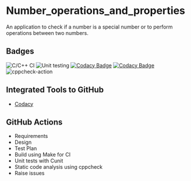 # Number_operations_and_properties
An application to check if a number is a special number or to perform operations between two numbers.

## Badges
![C/C++ CI](https://github.com/99002486/Number_operations_and_properties/workflows/C/C++%20CI/badge.svg) 
![Unit testing](https://github.com/99002486/Number_operations_and_properties/workflows/Unit%20testing/badge.svg) 
[![Codacy Badge](https://api.codacy.com/project/badge/Grade/30eae1a9f4934b09939674dfe7227265)](https://app.codacy.com/manual/99002486/Number_operations_and_properties?utm_source=github.com&utm_medium=referral&utm_content=99002486/Number_operations_and_properties&utm_campaign=Badge_Grade_Dashboard)
[![Codacy Badge](https://app.codacy.com/project/badge/Grade/5425e516f8dc48d2bb32a720129eb51d)](https://www.codacy.com/manual/99002486/Number_operations_and_properties?utm_source=github.com&amp;utm_medium=referral&amp;utm_content=99002486/Number_operations_and_properties&amp;utm_campaign=Badge_Grade) 
![cppcheck-action](https://github.com/99002486/Number_operations_and_properties/workflows/cppcheck-action/badge.svg)

## Integrated Tools to GitHub
*   [Codacy](https://www.codacy.com/)

## GitHub Actions
*   Requirements
*   Design
*   Test Plan
*   Build using Make for CI
*   Unit tests with Cunit
*   Static code analysis using cppcheck
*   Raise issues
